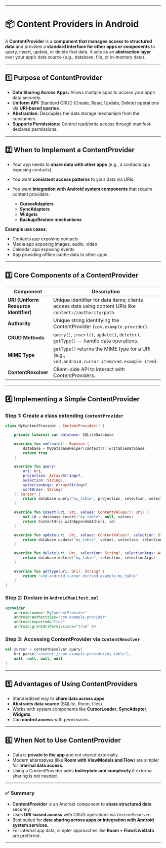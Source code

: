 
---

# 📦 Content Providers in Android

A **ContentProvider** is a **component that manages access to structured data** and provides a **standard interface for other apps or components** to query, insert, update, or delete that data. It acts as an **abstraction layer** over your app’s data source (e.g., database, file, or in-memory data).

---

## 1️⃣ Purpose of ContentProvider

* **Data Sharing Across Apps:** Allows multiple apps to access your app’s data securely.
* **Uniform API:** Standard CRUD (Create, Read, Update, Delete) operations via **URI-based queries**.
* **Abstraction:** Decouples the data storage mechanism from the consumers.
* **Supports Permissions:** Control read/write access through manifest-declared permissions.

---

## 2️⃣ When to Implement a ContentProvider

* Your app needs to **share data with other apps** (e.g., a contacts app exposing contacts).
* You want **consistent access patterns** to your data via URIs.
* You want **integration with Android system components** that require content providers:

  * **CursorAdapters**
  * **SyncAdapters**
  * **Widgets**
  * **Backup/Restore mechanisms**

**Example use cases:**

* Contacts app exposing contacts
* Media app exposing images, audio, video
* Calendar app exposing events
* App providing offline cache data to other apps

---

## 3️⃣ Core Components of a ContentProvider

| Component                             | Description                                                                                               |
| ------------------------------------- | --------------------------------------------------------------------------------------------------------- |
| **URI (Uniform Resource Identifier)** | Unique identifier for data items; clients access data using content URIs like `content://authority/path`. |
| **Authority**                         | Unique string identifying the ContentProvider (`com.example.provider`).                                   |
| **CRUD Methods**                      | `query()`, `insert()`, `update()`, `delete()`, `getType()` — handle data operations.                      |
| **MIME Type**                         | `getType()` returns the MIME type for a URI (e.g., `vnd.android.cursor.item/vnd.example.item`).           |
| **ContentResolver**                   | Client-side API to interact with ContentProviders.                                                        |

---

## 4️⃣ Implementing a Simple ContentProvider

### Step 1: Create a class extending `ContentProvider`

```kotlin
class MyContentProvider : ContentProvider() {

    private lateinit var database: SQLiteDatabase

    override fun onCreate(): Boolean {
        database = MyDatabaseHelper(context!!).writableDatabase
        return true
    }

    override fun query(
        uri: Uri,
        projection: Array<String>?,
        selection: String?,
        selectionArgs: Array<String>?,
        sortOrder: String?
    ): Cursor? {
        return database.query("my_table", projection, selection, selectionArgs, null, null, sortOrder)
    }

    override fun insert(uri: Uri, values: ContentValues?): Uri? {
        val id = database.insert("my_table", null, values)
        return ContentUris.withAppendedId(uri, id)
    }

    override fun update(uri: Uri, values: ContentValues?, selection: String?, selectionArgs: Array<String>?): Int {
        return database.update("my_table", values, selection, selectionArgs)
    }

    override fun delete(uri: Uri, selection: String?, selectionArgs: Array<String>?): Int {
        return database.delete("my_table", selection, selectionArgs)
    }

    override fun getType(uri: Uri): String? {
        return "vnd.android.cursor.dir/vnd.example.my_table"
    }
}
```

### Step 2: Declare in `AndroidManifest.xml`

```xml
<provider
    android:name=".MyContentProvider"
    android:authorities="com.example.provider"
    android:exported="true"
    android:grantUriPermissions="true" />
```

### Step 3: Accessing ContentProvider via `ContentResolver`

```kotlin
val cursor = contentResolver.query(
    Uri.parse("content://com.example.provider/my_table"),
    null, null, null, null
)
```

---

## 5️⃣ Advantages of Using ContentProviders

* Standardized way to **share data across apps**.
* **Abstracts data source** (SQLite, Room, files).
* Works with system components like **CursorLoader**, **SyncAdapter**, **Widgets**.
* Can **control access** with permissions.

---

## 6️⃣ When Not to Use ContentProvider

* Data is **private to the app** and not shared externally.
* Modern alternatives (like **Room with ViewModels and Flow**) are simpler for **internal data access**.
* Using a ContentProvider adds **boilerplate and complexity** if external sharing is not needed.

---

### ✅ Summary

* **ContentProvider** is an Android component to **share structured data** securely.
* Uses **URI-based access** with CRUD operations via `ContentResolver`.
* Best suited for **data sharing across apps or integration with Android system services**.
* For internal app data, simpler approaches like **Room + Flow/LiveData** are preferred.

---
